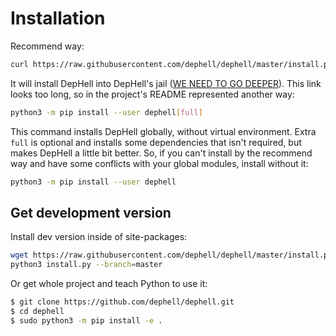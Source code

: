 # Installation

Recommend way:

```bash
curl https://raw.githubusercontent.com/dephell/dephell/master/install.py | python3
```

It will install DepHell into DepHell's jail ([WE NEED TO GO DEEPER](https://knowyourmeme.com/memes/we-need-to-go-deeper)). This link looks too long, so in the project's README represented another way:

```bash
python3 -m pip install --user dephell[full]
```

This command installs DepHell globally, without virtual environment. Extra `full` is optional and installs some dependencies that isn't required, but makes DepHell a little bit better. So, if you can't install by the recommend way and have some conflicts with your global modules, install without it:

```bash
python3 -m pip install --user dephell
```

## Get development version

Install dev version inside of site-packages:

```bash
wget https://raw.githubusercontent.com/dephell/dephell/master/install.py
python3 install.py --branch=master
```

Or get whole project and teach Python to use it:

```bash
$ git clone https://github.com/dephell/dephell.git
$ cd dephell
$ sudo python3 -m pip install -e .
```

